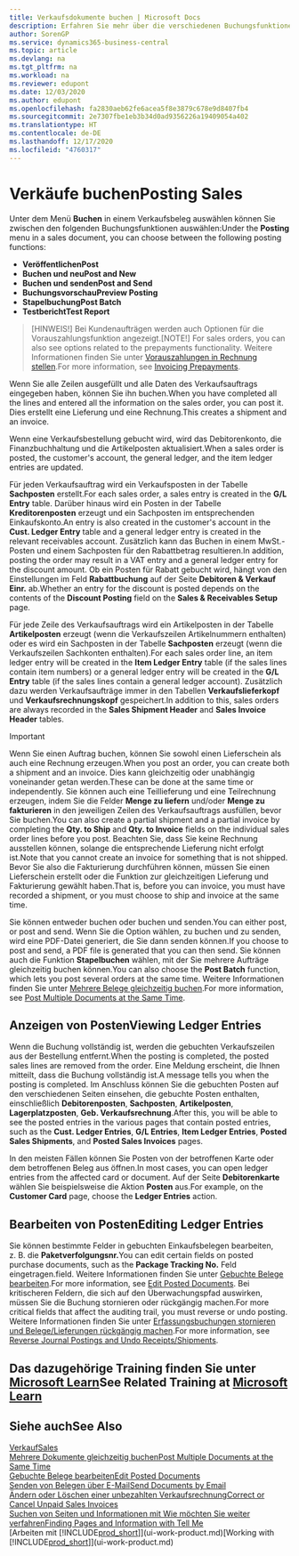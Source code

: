 ```yaml
---
title: Verkaufsdokumente buchen | Microsoft Docs
description: Erfahren Sie mehr über die verschiedenen Buchungsfunktionen zum Buchen von Verkaufsbelegen und wie Sie gebuchte Belege aktualisieren können.
author: SorenGP
ms.service: dynamics365-business-central
ms.topic: article
ms.devlang: na
ms.tgt_pltfrm: na
ms.workload: na
ms.reviewer: edupont
ms.date: 12/03/2020
ms.author: edupont
ms.openlocfilehash: fa2830aeb62fe6acea5f8e3879c678e9d8407fb4
ms.sourcegitcommit: 2e7307fbe1eb3b34d0ad9356226a19409054a402
ms.translationtype: HT
ms.contentlocale: de-DE
ms.lasthandoff: 12/17/2020
ms.locfileid: "4760317"
---
```

# <a name="posting-sales"></a><span data-ttu-id="fc2c2-103">Verkäufe buchen</span><span class="sxs-lookup"><span data-stu-id="fc2c2-103">Posting Sales</span></span>

<span data-ttu-id="fc2c2-104">Unter dem Menü **Buchen** in einem Verkaufsbeleg auswählen können Sie zwischen den folgenden Buchungsfunktionen auswählen:</span><span class="sxs-lookup"><span data-stu-id="fc2c2-104">Under the **Posting** menu in a sales document, you can choose between the following posting functions:</span></span>

* <span data-ttu-id="fc2c2-105">**Veröffentlichen**</span><span class="sxs-lookup"><span data-stu-id="fc2c2-105">**Post**</span></span>
* <span data-ttu-id="fc2c2-106">**Buchen und neu**</span><span class="sxs-lookup"><span data-stu-id="fc2c2-106">**Post and New**</span></span>
* <span data-ttu-id="fc2c2-107">**Buchen und senden**</span><span class="sxs-lookup"><span data-stu-id="fc2c2-107">**Post and Send**</span></span>
* <span data-ttu-id="fc2c2-108">**Buchungsvorschau**</span><span class="sxs-lookup"><span data-stu-id="fc2c2-108">**Preview Posting**</span></span>
* <span data-ttu-id="fc2c2-109">**Stapelbuchung**</span><span class="sxs-lookup"><span data-stu-id="fc2c2-109">**Post Batch**</span></span>
* <span data-ttu-id="fc2c2-110">**Testbericht**</span><span class="sxs-lookup"><span data-stu-id="fc2c2-110">**Test Report**</span></span>

> <span data-ttu-id="fc2c2-111">[HINWEIS!] Bei Kundenaufträgen werden auch Optionen für die Vorauszahlungsfunktion angezeigt.</span><span class="sxs-lookup"><span data-stu-id="fc2c2-111">[NOTE!] For sales orders, you can also see options related to the prepayments functionality.</span></span> <span data-ttu-id="fc2c2-112">Weitere Informationen finden Sie unter [Vorauszahlungen in Rechnung stellen](finance-invoice-prepayments.md).</span><span class="sxs-lookup"><span data-stu-id="fc2c2-112">For more information, see [Invoicing Prepayments](finance-invoice-prepayments.md).</span></span> 

<span data-ttu-id="fc2c2-113">Wenn Sie alle Zeilen ausgefüllt und alle Daten des Verkaufsauftrags eingegeben haben, können Sie ihn buchen.</span><span class="sxs-lookup"><span data-stu-id="fc2c2-113">When you have completed all the lines and entered all the information on the sales order, you can post it.</span></span> <span data-ttu-id="fc2c2-114">Dies erstellt eine Lieferung und eine Rechnung.</span><span class="sxs-lookup"><span data-stu-id="fc2c2-114">This creates a shipment and an invoice.</span></span>

<span data-ttu-id="fc2c2-115">Wenn eine Verkaufsbestellung gebucht wird, wird das Debitorenkonto, die Finanzbuchhaltung und die Artikelposten aktualisiert.</span><span class="sxs-lookup"><span data-stu-id="fc2c2-115">When a sales order is posted, the customer's account, the general ledger, and the item ledger entries are updated.</span></span>

<span data-ttu-id="fc2c2-116">Für jeden Verkaufsauftrag wird ein Verkaufsposten in der Tabelle **Sachposten** erstellt.</span><span class="sxs-lookup"><span data-stu-id="fc2c2-116">For each sales order, a sales entry is created in the **G/L Entry** table.</span></span> <span data-ttu-id="fc2c2-117">Darüber hinaus wird ein Posten in der Tabelle **Kreditorenposten** erzeugt und ein Sachposten im entsprechenden Einkaufskonto.</span><span class="sxs-lookup"><span data-stu-id="fc2c2-117">An entry is also created in the customer's account in the **Cust. Ledger Entry** table and a general ledger entry is created in the relevant receivables account.</span></span> <span data-ttu-id="fc2c2-118">Zusätzlich kann das Buchen in einem MwSt.-Posten und einem Sachposten für den Rabattbetrag resultieren.</span><span class="sxs-lookup"><span data-stu-id="fc2c2-118">In addition, posting the order may result in a VAT entry and a general ledger entry for the discount amount.</span></span> <span data-ttu-id="fc2c2-119">Ob ein Posten für Rabatt gebucht wird, hängt von den Einstellungen im Feld **Rabattbuchung** auf der Seite **Debitoren & Verkauf Einr.** ab.</span><span class="sxs-lookup"><span data-stu-id="fc2c2-119">Whether an entry for the discount is posted depends on the contents of the **Discount Posting** field on the **Sales & Receivables Setup** page.</span></span>

<span data-ttu-id="fc2c2-120">Für jede Zeile des Verkaufsauftrags wird ein Artikelposten in der Tabelle **Artikelposten** erzeugt (wenn die Verkaufszeilen Artikelnummern enthalten) oder es wird ein Sachposten in der Tabelle **Sachposten** erzeugt (wenn die Verkaufszeilen Sachkonten enthalten).</span><span class="sxs-lookup"><span data-stu-id="fc2c2-120">For each sales order line, an item ledger entry will be created in the **Item Ledger Entry** table (if the sales lines contain item numbers) or a general ledger entry will be created in the **G/L Entry** table (if the sales lines contain a general ledger account).</span></span> <span data-ttu-id="fc2c2-121">Zusätzlich dazu werden Verkaufsaufträge immer in den Tabellen **Verkaufslieferkopf** und **Verkaufsrechnungskopf** gespeichert.</span><span class="sxs-lookup"><span data-stu-id="fc2c2-121">In addition to this, sales orders are always recorded in the **Sales Shipment Header** and **Sales Invoice Header** tables.</span></span>

> [!IMPORTANT]  
> <span data-ttu-id="fc2c2-122">Wenn Sie einen Auftrag buchen, können Sie sowohl einen Lieferschein als auch eine Rechnung erzeugen.</span><span class="sxs-lookup"><span data-stu-id="fc2c2-122">When you post an order, you can create both a shipment and an invoice.</span></span> <span data-ttu-id="fc2c2-123">Dies kann gleichzeitig oder unabhängig voneinander getan werden.</span><span class="sxs-lookup"><span data-stu-id="fc2c2-123">These can be done at the same time or independently.</span></span> <span data-ttu-id="fc2c2-124">Sie können auch eine Teillieferung und eine Teilrechnung erzeugen, indem Sie die Felder **Menge zu liefern** und/oder **Menge zu fakturieren** in den jeweiligen Zeilen des Verkaufsauftrags ausfüllen, bevor Sie buchen.</span><span class="sxs-lookup"><span data-stu-id="fc2c2-124">You can also create a partial shipment and a partial invoice by completing the **Qty. to Ship** and **Qty. to Invoice** fields on the individual sales order lines before you post.</span></span> <span data-ttu-id="fc2c2-125">Beachten Sie, dass Sie keine Rechnung ausstellen können, solange die entsprechende Lieferung nicht erfolgt ist.</span><span class="sxs-lookup"><span data-stu-id="fc2c2-125">Note that you cannot create an invoice for something that is not shipped.</span></span> <span data-ttu-id="fc2c2-126">Bevor Sie also die Fakturierung durchführen können, müssen Sie einen Lieferschein erstellt oder die Funktion zur gleichzeitigen Lieferung und Fakturierung gewählt haben.</span><span class="sxs-lookup"><span data-stu-id="fc2c2-126">That is, before you can invoice, you must have recorded a shipment, or you must choose to ship and invoice at the same time.</span></span>

<span data-ttu-id="fc2c2-127">Sie können entweder buchen oder buchen und senden.</span><span class="sxs-lookup"><span data-stu-id="fc2c2-127">You can either post, or post and send.</span></span> <span data-ttu-id="fc2c2-128">Wenn Sie die Option wählen, zu buchen und zu senden, wird eine PDF-Datei generiert, die Sie dann senden können.</span><span class="sxs-lookup"><span data-stu-id="fc2c2-128">If you choose to post and send, a PDF file is generated that you can then send.</span></span> <span data-ttu-id="fc2c2-129">Sie können auch die Funktion **Stapelbuchen** wählen, mit der Sie mehrere Aufträge gleichzeitig buchen können.</span><span class="sxs-lookup"><span data-stu-id="fc2c2-129">You can also choose the **Post Batch** function, which lets you post several orders at the same time.</span></span> <span data-ttu-id="fc2c2-130">Weitere Informationen finden Sie unter [Mehrere Belege gleichzeitig buchen](ui-batch-posting.md).</span><span class="sxs-lookup"><span data-stu-id="fc2c2-130">For more information, see [Post Multiple Documents at the Same Time](ui-batch-posting.md).</span></span>

## <a name="viewing-ledger-entries"></a><span data-ttu-id="fc2c2-131">Anzeigen von Posten</span><span class="sxs-lookup"><span data-stu-id="fc2c2-131">Viewing Ledger Entries</span></span>

<span data-ttu-id="fc2c2-132">Wenn die Buchung vollständig ist, werden die gebuchten Verkaufszeilen aus der Bestellung entfernt.</span><span class="sxs-lookup"><span data-stu-id="fc2c2-132">When the posting is completed, the posted sales lines are removed from the order.</span></span> <span data-ttu-id="fc2c2-133">Eine Meldung erscheint, die Ihnen mitteilt, dass die Buchung vollständig ist.</span><span class="sxs-lookup"><span data-stu-id="fc2c2-133">A message tells you when the posting is completed.</span></span> <span data-ttu-id="fc2c2-134">Im Anschluss können Sie die gebuchten Posten auf den verschiedenen Seiten einsehen, die gebuchte Posten enthalten, einschließlich **Debitorenposten**, **Sachposten**, **Artikelposten**, **Lagerplatzposten**, **Geb. Verkaufsrechnung**.</span><span class="sxs-lookup"><span data-stu-id="fc2c2-134">After this, you will be able to see the posted entries in the various pages that contain posted entries, such as the **Cust. Ledger Entries**, **G/L Entries**, **Item Ledger Entries**, **Posted Sales Shipments**, and **Posted Sales Invoices** pages.</span></span>  

<span data-ttu-id="fc2c2-135">In den meisten Fällen können Sie Posten von der betroffenen Karte oder dem betroffenen Beleg aus öffnen.</span><span class="sxs-lookup"><span data-stu-id="fc2c2-135">In most cases, you can open ledger entries from the affected card or document.</span></span> <span data-ttu-id="fc2c2-136">Auf der Seite **Debitorenkarte** wählen Sie beispielsweise die Aktion **Posten** aus.</span><span class="sxs-lookup"><span data-stu-id="fc2c2-136">For example, on the **Customer Card** page, choose the **Ledger Entries** action.</span></span>

## <a name="editing-ledger-entries"></a><span data-ttu-id="fc2c2-137">Bearbeiten von Posten</span><span class="sxs-lookup"><span data-stu-id="fc2c2-137">Editing Ledger Entries</span></span>

<span data-ttu-id="fc2c2-138">Sie können bestimmte Felder in gebuchten Einkaufsbelegen bearbeiten, z. B. die **Paketverfolgungsnr.**</span><span class="sxs-lookup"><span data-stu-id="fc2c2-138">You can edit certain fields on posted purchase documents, such as the **Package Tracking No.**</span></span> <span data-ttu-id="fc2c2-139">Feld eingetragen.</span><span class="sxs-lookup"><span data-stu-id="fc2c2-139">field.</span></span> <span data-ttu-id="fc2c2-140">Weitere Informationen finden Sie unter [Gebuchte Belege bearbeiten](across-edit-posted-document.md).</span><span class="sxs-lookup"><span data-stu-id="fc2c2-140">For more information, see [Edit Posted Documents](across-edit-posted-document.md).</span></span> <span data-ttu-id="fc2c2-141">Bei kritischeren Feldern, die sich auf den Überwachungspfad auswirken, müssen Sie die Buchung stornieren oder rückgängig machen.</span><span class="sxs-lookup"><span data-stu-id="fc2c2-141">For more critical fields that affect the auditing trail, you must reverse or undo posting.</span></span> <span data-ttu-id="fc2c2-142">Weitere Informationen finden Sie unter [Erfassungsbuchungen stornieren und Belege/Lieferungen rückgängig machen](finance-how-reverse-journal-posting.md).</span><span class="sxs-lookup"><span data-stu-id="fc2c2-142">For more information, see [Reverse Journal Postings and Undo Receipts/Shipments](finance-how-reverse-journal-posting.md).</span></span>

## <a name="see-related-training-at-microsoft-learn"></a><span data-ttu-id="fc2c2-143">Das dazugehörige Training finden Sie unter [Microsoft Learn](/learn/modules/ship-invoice-items-dynamics-365-business-central/index)</span><span class="sxs-lookup"><span data-stu-id="fc2c2-143">See Related Training at [Microsoft Learn](/learn/modules/ship-invoice-items-dynamics-365-business-central/index)</span></span>

## <a name="see-also"></a><span data-ttu-id="fc2c2-144">Siehe auch</span><span class="sxs-lookup"><span data-stu-id="fc2c2-144">See Also</span></span>

[<span data-ttu-id="fc2c2-145">Verkauf</span><span class="sxs-lookup"><span data-stu-id="fc2c2-145">Sales</span></span>](sales-manage-sales.md)  
[<span data-ttu-id="fc2c2-146">Mehrere Dokumente gleichzeitig buchen</span><span class="sxs-lookup"><span data-stu-id="fc2c2-146">Post Multiple Documents at the Same Time</span></span>](ui-batch-posting.md)  
[<span data-ttu-id="fc2c2-147">Gebuchte Belege bearbeiten</span><span class="sxs-lookup"><span data-stu-id="fc2c2-147">Edit Posted Documents</span></span>](across-edit-posted-document.md)  
[<span data-ttu-id="fc2c2-148">Senden von Belegen über E-Mail</span><span class="sxs-lookup"><span data-stu-id="fc2c2-148">Send Documents by Email</span></span>](ui-how-send-documents-email.md)  
[<span data-ttu-id="fc2c2-149">Ändern oder Löschen einer unbezahlten Verkaufsrechnung</span><span class="sxs-lookup"><span data-stu-id="fc2c2-149">Correct or Cancel Unpaid Sales Invoices</span></span>](sales-how-correct-cancel-sales-invoice.md)  
[<span data-ttu-id="fc2c2-150">Suchen von Seiten und Informationen mit Wie möchten Sie weiter verfahren</span><span class="sxs-lookup"><span data-stu-id="fc2c2-150">Finding Pages and Information with Tell Me</span></span>](ui-search.md)  
<span data-ttu-id="fc2c2-151">[Arbeiten mit [!INCLUDE[prod_short](includes/prod_short.md)]](ui-work-product.md)</span><span class="sxs-lookup"><span data-stu-id="fc2c2-151">[Working with [!INCLUDE[prod_short](includes/prod_short.md)]](ui-work-product.md)</span></span>
